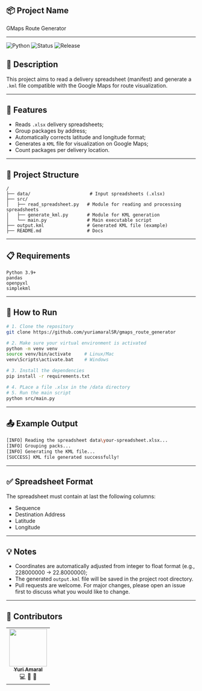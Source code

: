 ## 📦  Project Name
GMaps Route Generator

---

![Python](https://img.shields.io/badge/python-3.9+-blue.svg)
![Status](https://img.shields.io/badge/status-active-brightgreen)
![Release](https://img.shields.io/badge/Version-1.0.0-informational?style=flat-square)


## 📝 Description   
This project aims to read a delivery spreadsheet (manifest) and generate a `.kml` file compatible with the Google Maps for route visualization.

---

## 🧰 Features
- Reads `.xlsx` delivery spreadsheets;
- Group packages by address;
- Automatically corrects latitude and longitude format;
- Generates a `KML` file for visualization on Google Maps;
- Count packages per delivery location.

---

## 📂 Project Structure
```
/
├── data/                      # Input spreadsheets (.xlsx)
├── src/
│   ├── read_spreadsheet.py   # Module for reading and processing spreadsheets
│   ├── generate_kml.py       # Module for KML generation
│   └── main.py               # Main executable script
├── output.kml                # Generated KML file (example)
├── README.md                 # Docs
```

---

## 📋 Requirements
```
Python 3.9+
pandas
openpyxl
simplekml
```

---

## 🚀 How to Run
```bash
# 1. Clone the repository
git clone https://github.com/yuriamaralSR/gmaps_route_generator

# 2. Make sure your virtual environment is activated
python -m venv venv
source venv/bin/activate     # Linux/Mac
venv\Scripts\activate.bat    # Windows

# 3. Install the dependencies
pip install -r requirements.txt

# 4. PLace a file .xlsx in the /data directory
# 5. Run the main script
python src/main.py
```

---

## 📤 Example Output
```bash
[INFO] Reading the spreadsheet data\your-spreadsheet.xlsx...
[INFO] Grouping packs...
[INFO] Generating the KML file...
[SUCCESS] KML file generated successfully!
```

---

## ✅ Spreadsheet Format
The spreadsheet must contain at last the following columns:
- Sequence
- Destination Address
- Latitude
- Longitude

---

## 💡 Notes
- Coordinates are automatically adjusted from integer to float format (e.g., 228000000 -> 22.8000000);
- The generated `output.kml` file will be saved in the project root directory.
- Pull requests are welcome. For major changes, please open an issue first to discuss what you would like to change.

---

## 👥 Contributors

<table>
  <tr>
    <td align="center"><a href="https://github.com/yuriamaralSR"><img src="https://avatars.githubusercontent.com/yuriamaralSR" width="100px;" alt=""/><br /><sub><b>Yuri Amaral</b></sub></a><br />💻 📝 🚀</td>
  </tr>
</table>